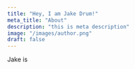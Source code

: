 ```yaml
---
title: "Hey, I am Jake Drum!"
meta_title: "About"
description: "this is meta description"
image: "/images/author.png"
draft: false
---
```


Jake is 
